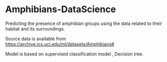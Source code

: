 # Amphibians-DataScience
Predicting the presence of amphibian groups using the data related to their habitat and its surroundings.

Source data is available from https://archive.ics.uci.edu/ml/datasets/Amphibians# 

Model is based on supervised classification model , Decision tree.
